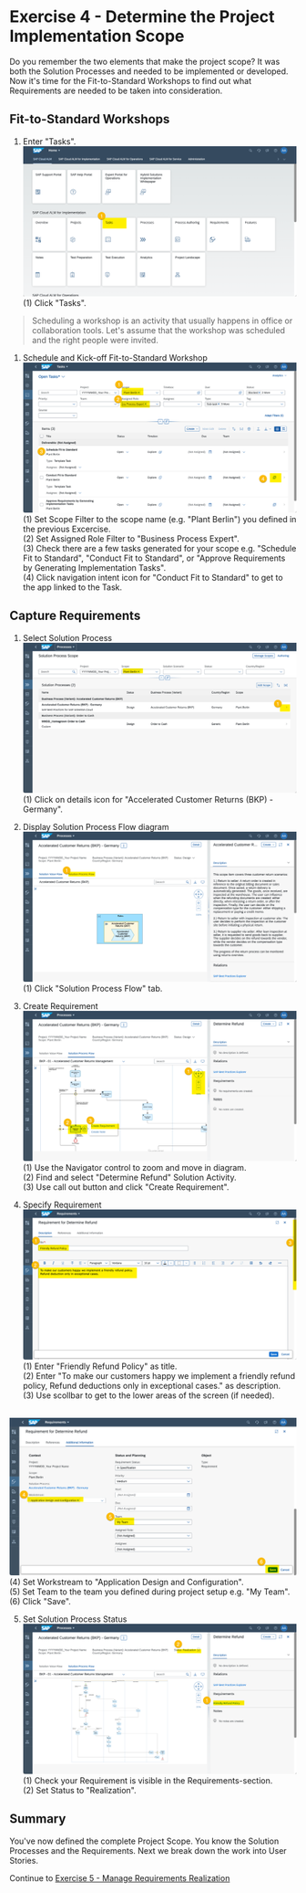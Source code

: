 # Exercise 4 - Determine the Project Implementation Scope

Do you remember the two elements that make the project scope?  It was both the Solution Processes and needed to be implemented or developed. Now it's time for the Fit-to-Standard Workshops to find out what Requirements are needed to be taken into consideration.

## Fit-to-Standard Workshops

1. Enter "Tasks".
<br> ![](2021-11-11-20-33-31.png)
<br> (1) Click "Tasks".

> Scheduling a workshop is an activity that usually happens  in office or collaboration tools. Let's assume that the workshop was scheduled and the right people were invited.

1. Schedule and Kick-off Fit-to-Standard Workshop
<br> ![](2021-11-11-20-37-20.png)
<br> (1) Set Scope Filter to the scope name (e.g. "Plant Berlin") you defined in the previous Excercise.
<br> (2) Set Assigned Role Filter to "Business Process Expert".
<br> (3) Check there are a few tasks generated for your scope e.g. "Schedule Fit to Standard", "Conduct Fit to Standard", or "Approve Requirements by Generating Implementation Tasks".
<br> (4) Click navigation intent icon for "Conduct Fit to Standard" to get to the app linked to the Task.

## Capture Requirements

1.	Select Solution Process
<br> ![](2021-11-11-20-40-42.png)
<br> (1) Click on details icon for "Accelerated Customer Returns (BKP) - Germany".

2. Display Solution Process Flow diagram
<br> ![](2021-11-11-20-42-50.png)
<br> (1) Click "Solution Process Flow" tab.

3. Create Requirement
<br> ![](2021-11-11-20-45-24.png)
<br> (1) Use the Navigator control to zoom and move in diagram.
<br> (2) Find and select "Determine Refund" Solution Activity.
<br> (3) Use call out button and click "Create Requirement".

4. Specify Requirement
<br> ![](2021-11-11-20-54-43.png)
<br> (1) Enter "Friendly Refund Policy" as title.
<br> (2) Enter "To make our customers happy we implement a friendly refund policy, Refund deductions only in exceptional cases." as description.
<br> (3) Use scollbar to get to the lower areas of the screen (if needed).

<br> ![](2021-11-11-20-56-10.png)
<br> (4) Set Workstream to "Application Design and Configuration".
<br> (5) Set Team to the team you defined during project setup e.g. "My Team".
<br> (6) Click "Save".

5. Set Solution Process Status
<br> ![](2021-11-11-20-58-53.png)
<br> (1) Check your Requirement is visible in the Requirements-section.
<br> (2) Set Status to "Realization".

## Summary

You've now defined the complete Project Scope. You know the Solution Processes and the Requirements. Next we break down the work into User Stories.

Continue to [Exercise 5 - Manage Requirements Realization](../ex5/README.md)
